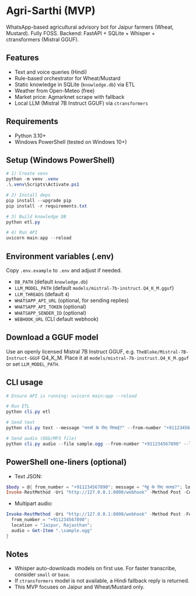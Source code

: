 # Agri-Sarthi (MVP)

WhatsApp-based agricultural advisory bot for Jaipur farmers (Wheat, Mustard). Fully FOSS. Backend: FastAPI + SQLite + Whisper + ctransformers (Mistral GGUF).

## Features
- Text and voice queries (Hindi)
- Rule-based orchestrator for Wheat/Mustard
- Static knowledge in SQLite (`knowledge.db`) via ETL
- Weather from Open-Meteo (free)
- Market price: Agmarknet scrape with fallback
- Local LLM (Mistral 7B Instruct GGUF) via `ctransformers`

## Requirements
- Python 3.10+
- Windows PowerShell (tested on Windows 10+)

## Setup (Windows PowerShell)
```powershell
# 1) Create venv
python -m venv .venv
.\.venv\Scripts\Activate.ps1

# 2) Install deps
pip install --upgrade pip
pip install -r requirements.txt

# 3) Build knowledge DB
python etl.py

# 4) Run API
uvicorn main:app --reload
```

## Environment variables (.env)
Copy `.env.example` to `.env` and adjust if needed.

- `DB_PATH` (default `knowledge.db`)
- `LLM_MODEL_PATH` (default `models/mistral-7b-instruct.Q4_K_M.gguf`)
- `LLM_THREADS` (default `4`)
- `WHATSAPP_API_URL` (optional, for sending replies)
- `WHATSAPP_API_TOKEN` (optional)
- `WHATSAPP_SENDER_ID` (optional)
- `WEBHOOK_URL` (CLI default webhook)

## Download a GGUF model
Use an openly licensed Mistral 7B Instruct GGUF, e.g. `TheBloke/Mistral-7B-Instruct-GGUF` Q4_K_M. Place it at `models/mistral-7b-instruct.Q4_K_M.gguf` or set `LLM_MODEL_PATH`.

## CLI usage
```powershell
# Ensure API is running: uvicorn main:app --reload

# Run ETL
python cli.py etl

# Send text
python cli.py text --message "सरसों के लिए सिंचाई?" --from-number "+911234567890" --location "Jaipur, Rajasthan" --url http://127.0.0.1:8000/webhook

# Send audio (OGG/MP3 file)
python cli.py audio --file sample.ogg --from-number "+911234567890" --location "Jaipur, Rajasthan" --url http://127.0.0.1:8000/webhook
```

## PowerShell one-liners (optional)
- Text JSON:
```powershell
$body = @{ from_number = "+911234567890"; message = "गेहूं के लिए सलाह?"; location = "Jaipur, Rajasthan" } | ConvertTo-Json -Depth 5
Invoke-RestMethod -Uri "http://127.0.0.1:8000/webhook" -Method Post -ContentType "application/json" -Body $body
```

- Multipart audio:
```powershell
Invoke-RestMethod -Uri "http://127.0.0.1:8000/webhook" -Method Post -Form @{ 
  from_number = "+911234567890"; 
  location = "Jaipur, Rajasthan"; 
  audio = Get-Item ".\sample.ogg"
}
```

## Notes
- Whisper auto-downloads models on first use. For faster transcribe, consider `small` or `base`.
- If `ctransformers` model is not available, a Hindi fallback reply is returned.
- This MVP focuses on Jaipur and Wheat/Mustard only.

